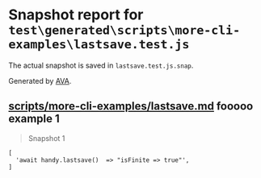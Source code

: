 # Snapshot report for `test\generated\scripts\more-cli-examples\lastsave.test.js`

The actual snapshot is saved in `lastsave.test.js.snap`.

Generated by [AVA](https://ava.li).

## [scripts/more-cli-examples/lastsave.md](../../../../../scripts/more-cli-examples/lastsave.md) fooooo example 1

> Snapshot 1

    [
      'await handy.lastsave()  => "isFinite => true"',
    ]
